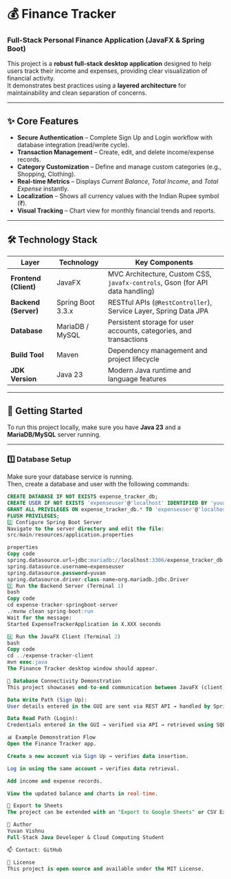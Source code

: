 # 💰 Finance Tracker  
### Full-Stack Personal Finance Application (JavaFX & Spring Boot)

This project is a **robust full-stack desktop application** designed to help users track their income and expenses, providing clear visualization of financial activity.  
It demonstrates best practices using a **layered architecture** for maintainability and clean separation of concerns.

---

## ✨ Core Features

- **Secure Authentication** – Complete Sign Up and Login workflow with database integration (read/write cycle).  
- **Transaction Management** – Create, edit, and delete income/expense records.  
- **Category Customization** – Define and manage custom categories (e.g., Shopping, Clothing).  
- **Real-time Metrics** – Displays *Current Balance*, *Total Income*, and *Total Expense* instantly.  
- **Localization** – Shows all currency values with the Indian Rupee symbol (₹).  
- **Visual Tracking** – Chart view for monthly financial trends and reports.

---

## 🛠️ Technology Stack

| Layer | Technology | Key Components |
|-------|-------------|----------------|
| **Frontend (Client)** | JavaFX | MVC Architecture, Custom CSS, `javafx-controls`, Gson (for API data handling) |
| **Backend (Server)** | Spring Boot 3.3.x | RESTful APIs (`@RestController`), Service Layer, Spring Data JPA |
| **Database** | MariaDB / MySQL | Persistent storage for user accounts, categories, and transactions |
| **Build Tool** | Maven | Dependency management and project lifecycle |
| **JDK Version** | Java 23 | Modern Java runtime and language features |

---

## 🚀 Getting Started

To run this project locally, make sure you have **Java 23** and a **MariaDB/MySQL** server running.

---

### 1️⃣ Database Setup

Make sure your database service is running.  
Then, create a database and user with the following commands:

```sql
CREATE DATABASE IF NOT EXISTS expense_tracker_db;
CREATE USER IF NOT EXISTS 'expenseuser'@'localhost' IDENTIFIED BY 'yuvan';
GRANT ALL PRIVILEGES ON expense_tracker_db.* TO 'expenseuser'@'localhost';
FLUSH PRIVILEGES;
2️⃣ Configure Spring Boot Server
Navigate to the server directory and edit the file:
src/main/resources/application.properties

properties
Copy code
spring.datasource.url=jdbc:mariadb://localhost:3306/expense_tracker_db
spring.datasource.username=expenseuser
spring.datasource.password=yuvan
spring.datasource.driver-class-name=org.mariadb.jdbc.Driver
3️⃣ Run the Backend Server (Terminal 1)
bash
Copy code
cd expense-tracker-springboot-server
./mvnw clean spring-boot:run
Wait for the message:
Started ExpenseTrackerApplication in X.XXX seconds

4️⃣ Run the JavaFX Client (Terminal 2)
bash
Copy code
cd ../expense-tracker-client
mvn exec:java
The Finance Tracker desktop window should appear.

🔑 Database Connectivity Demonstration
This project showcases end-to-end communication between JavaFX (client), Spring Boot (server), and MariaDB (database).

Data Write Path (Sign Up):
User details entered in the GUI are sent via REST API → handled by Spring Boot Service Layer → inserted into MariaDB.

Data Read Path (Login):
Credentials entered in the GUI → verified via API → retrieved using SQL SELECT query via Spring Data JPA.

📊 Example Demonstration Flow
Open the Finance Tracker app.

Create a new account via Sign Up → verifies data insertion.

Log in using the same account → verifies data retrieval.

Add income and expense records.

View the updated balance and charts in real-time.

🧩 Export to Sheets
The project can be extended with an "Export to Google Sheets" or CSV Export feature for data backup and visualization.

🧠 Author
Yuvan Vishnu
Full-Stack Java Developer & Cloud Computing Student

📫 Contact: GitHub

🪪 License
This project is open-source and available under the MIT License.
